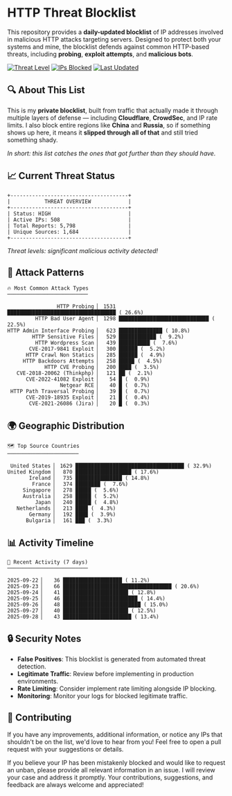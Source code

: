 # HTTP Threat Blocklist

This repository provides a **daily-updated blocklist** of IP addresses involved in malicious HTTP attacks targeting servers. Designed to protect both your systems and mine, the blocklist defends against common HTTP-based threats, including **probing**, **exploit attempts**, and **malicious bots**.

[![Threat Level](https://img.shields.io/badge/Threat%20Level-HIGH-red)](.)
[![IPs Blocked](https://img.shields.io/badge/IPs%20Blocked-508-blue)](.)
[![Last Updated](https://img.shields.io/badge/Updated-2025--09--29-brightgreen)](.)

## 🔍 About This List

This is my **private blocklist**, built from traffic that actually made it through multiple layers of defense — including **Cloudflare**, **CrowdSec**, and IP rate limits. I also block entire regions like **China** and **Russia**, so if something shows up here, it means it **slipped through all of that** and still tried something shady.

*In short: this list catches the ones that got further than they should have.*

## 📈 Current Threat Status

```
+--------------------------------------+
|           THREAT OVERVIEW            |
+--------------------------------------+
| Status: HIGH                         |
| Active IPs: 508                      |
| Total Reports: 5,798                 |
| Unique Sources: 1,684                |
+--------------------------------------+
```

*Threat levels: significant malicious activity detected!*

## 🎯 Attack Patterns

```
🔥 Most Common Attack Types
──────────────────────────

                HTTP Probing ▏ 1531 ███████████████████████████████████ ( 26.6%)
         HTTP Bad User Agent ▏ 1298 █████████████████████████████ ( 22.5%)
HTTP Admin Interface Probing ▏  623 ██████████████ ( 10.8%)
        HTTP Sensitive Files ▏  529 ████████████ (  9.2%)
         HTTP Wordpress Scan ▏  439 ██████████ (  7.6%)
       CVE-2017-9841 Exploit ▏  300 ██████ (  5.2%)
      HTTP Crawl Non Statics ▏  285 ██████ (  4.9%)
     HTTP Backdoors Attempts ▏  258 █████ (  4.5%)
            HTTP CVE Probing ▏  200 ████ (  3.5%)
   CVE-2018-20062 (Thinkphp) ▏  121 ██ (  2.1%)
      CVE-2022-41082 Exploit ▏   54 █ (  0.9%)
                 Netgear RCE ▏   40 █ (  0.7%)
 HTTP Path Traversal Probing ▏   39 █ (  0.7%)
      CVE-2019-18935 Exploit ▏   21 █ (  0.4%)
       CVE-2021-26086 (Jira) ▏   20 █ (  0.3%)
```

## 🌍 Geographic Distribution

```
🗺️ Top Source Countries
───────────────────────

 United States ▏ 1629 ███████████████████████████████████ ( 32.9%)
United Kingdom ▏  870 ██████████████████ ( 17.6%)
       Ireland ▏  735 ███████████████ ( 14.8%)
        France ▏  374 ████████ (  7.6%)
     Singapore ▏  278 █████ (  5.6%)
     Australia ▏  258 █████ (  5.2%)
         Japan ▏  240 █████ (  4.8%)
   Netherlands ▏  213 ████ (  4.3%)
       Germany ▏  192 ████ (  3.9%)
      Bulgaria ▏  161 ███ (  3.3%)
```

## 📊 Activity Timeline

```
📅 Recent Activity (7 days)
──────────────────────────

2025-09-22 ▏   36 ███████████████████ ( 11.2%)
2025-09-23 ▏   66 ███████████████████████████████████ ( 20.6%)
2025-09-24 ▏   41 █████████████████████ ( 12.8%)
2025-09-25 ▏   46 ████████████████████████ ( 14.4%)
2025-09-26 ▏   48 █████████████████████████ ( 15.0%)
2025-09-27 ▏   40 █████████████████████ ( 12.5%)
2025-09-28 ▏   43 ██████████████████████ ( 13.4%)
```

## 🔒 Security Notes

- **False Positives**: This blocklist is generated from automated threat detection.
- **Legitimate Traffic**: Review before implementing in production environments.
- **Rate Limiting**: Consider implement rate limiting alongside IP blocking.
- **Monitoring**: Monitor your logs for blocked legitimate traffic.

## 🤝 Contributing

If you have any improvements, additional information, or notice any IPs that shouldn't be on the list, we'd love to hear from you! Feel free to open a pull request with your suggestions or details.

If you believe your IP has been mistakenly blocked and would like to request an unban, please provide all relevant information in an issue. I will review your case and address it promptly. Your contributions, suggestions, and feedback are always welcome and appreciated!